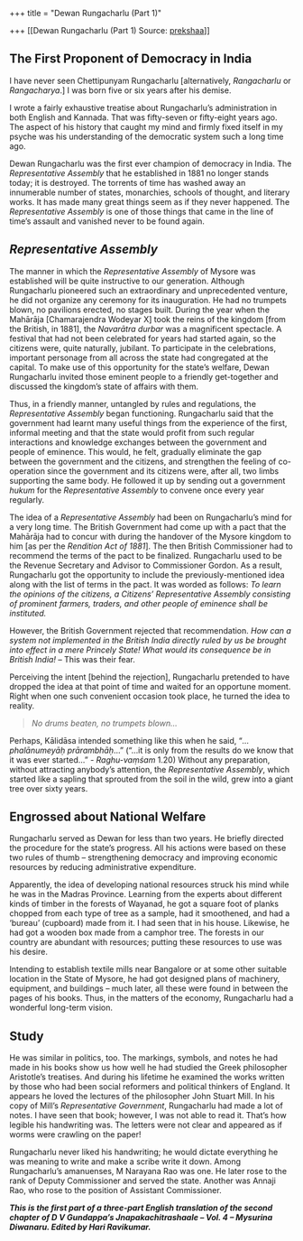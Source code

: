 +++
title = "Dewan Rungacharlu (Part 1)"

+++
[[Dewan Rungacharlu (Part 1)	Source: [prekshaa](https://www.prekshaa.in/dewan-rungacharlu-part1)]]







## The First Proponent of Democracy in India

I have never seen Chettipunyam Rungacharlu \[alternatively, *Rangacharlu* or *Rangacharya*.\] I was born five or six years after his demise.

I wrote a fairly exhaustive treatise about Rungacharlu’s administration in both English and Kannada. That was fifty-seven or fifty-eight years ago. The aspect of his history that caught my mind and firmly fixed itself in my psyche was his understanding of the democratic system such a long time ago.

Dewan Rungacharlu was the first ever champion of democracy in India. The *Representative Assembly* that he established in 1881 no longer stands today; it is destroyed. The torrents of time has washed away an innumerable number of states, monarchies, schools of thought, and literary works. It has made many great things seem as if they never happened. The *Representative Assembly* is one of those things that came in the line of time’s assault and vanished never to be found again.

## *Representative Assembly*

The manner in which the *Representative Assembly* of Mysore was established will be quite instructive to our generation. Although Rungacharlu pioneered such an extraordinary and unprecedented venture, he did not organize any ceremony for its inauguration. He had no trumpets blown, no pavilions erected, no stages built. During the year when the Mahārāja \[Chamarajendra Wodeyar X\] took the reins of the kingdom \[from the British, in 1881\], the *Navarātra* *durbar* was a magnificent spectacle. A festival that had not been celebrated for years had started again, so the citizens were, quite naturally, jubilant. To participate in the celebrations, important personage from all across the state had congregated at the capital. To make use of this opportunity for the state’s welfare, Dewan Rungacharlu invited those eminent people to a friendly get-together and discussed the kingdom’s state of affairs with them.

Thus, in a friendly manner, untangled by rules and regulations, the *Representative Assembly* began functioning. Rungacharlu said that­ the government had learnt many useful things from the experience of the first, informal meeting and that the state would profit from such regular interactions and knowledge exchanges between the government and people of eminence. This would, he felt, gradually eliminate the gap between the government and the citizens, and strengthen the feeling of co-operation since the government and its citizens were, after all, two limbs supporting the same body. He followed it up by sending out a government *hukum* for the *Representative Assembly* to convene once every year regularly.

The idea of a *Representative Assembly* had been on Rungacharlu’s mind for a very long time. The British Government had come up with a pact that the Mahārāja had to concur with during the handover of the Mysore kingdom to him \[as per the *Rendition Act of 1881*\]. The then British Commissioner had to recommend the terms of the pact to be finalized. Rungacharlu used to be the Revenue Secretary and Advisor to Commissioner Gordon. As a result, Rungacharlu got the opportunity to include the previously-mentioned idea along with the list of terms in the pact. It was worded as follows: *To learn the opinions of the citizens, a Citizens’ Representative Assembly consisting of prominent farmers, traders, and other people of eminence shall be instituted.*

However, the British Government rejected that recommendation. *How can a system not implemented in the British India directly ruled by us be brought into effect in a mere Princely State! What would its consequence be in British India!* – This was their fear.

Perceiving the intent \[behind the rejection\], Rungacharlu pretended to have dropped the idea at that point of time and waited for an opportune moment. Right when one such convenient occasion took place, he turned the idea to reality.

> *No drums beaten, no trumpets blown…*

Perhaps, Kālidāsa intended something like this when he said, “*…phalānumeyāḥ prārambhāḥ*…” (“…it is only from the results do we know that it was ever started…” - *Raghu-vaṃśam* 1.20) Without any preparation, without attracting anybody’s attention, the *Representative Assembly*, which started like a sapling that sprouted from the soil in the wild, grew into a giant tree over sixty years.

## Engrossed about National Welfare

Rungacharlu served as Dewan for less than two years. He briefly directed the procedure for the state’s progress. All his actions were based on these two rules of thumb – strengthening democracy and improving economic resources by reducing administrative expenditure.

Apparently, the idea of developing national resources struck his mind while he was in the Madras Province. Learning from the experts about different kinds of timber in the forests of Wayanad, he got a square foot of planks chopped from each type of tree as a sample, had it smoothened, and had a ‘bureau’ (cupboard) made from it. I had seen that in his house. Likewise, he had got a wooden box made from a camphor tree. The forests in our country are abundant with resources; putting these resources to use was his desire.

Intending to establish textile mills near Bangalore or at some other suitable location in the State of Mysore, he had got designed plans of machinery, equipment, and buildings – much later, all these were found in between the pages of his books. Thus, in the matters of the economy, Rungacharlu had a wonderful long-term vision.

## Study

He was similar in politics, too. The markings, symbols, and notes he had made in his books show us how well he had studied the Greek philosopher Aristotle’s treatises. And during his lifetime he examined the works written by those who had been social reformers and political thinkers of England. It appears he loved the lectures of the philosopher John Stuart Mill. In his copy of Mill’s *Representative Government*, Rungacharlu had made a lot of notes. I have seen that book; however, I was not able to read it. That’s how legible his handwriting was. The letters were not clear and appeared as if worms were crawling on the paper!

Rungacharlu never liked his handwriting; he would dictate everything he was meaning to write and make a scribe write it down. Among Rungacharlu’s amanuenses, M Narayana Rao was one. He later rose to the rank of Deputy Commissioner and served the state. Another was Annaji Rao, who rose to the position of Assistant Commissioner.

***This is the first part of a three-part English translation of the second chapter of D V Gundappa’s Jnapakachitrashaale – Vol. 4 – Mysurina Diwanaru. Edited by Hari Ravikumar.***






